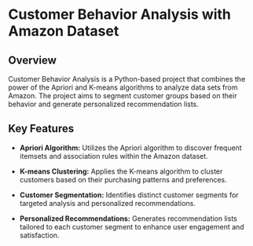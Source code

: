 # Customer Behavior Analysis with Amazon Dataset

## Overview

Customer Behavior Analysis is a Python-based project that combines the power of the Apriori and K-means algorithms to analyze data sets from Amazon. The project aims to segment customer groups based on their behavior and generate personalized recommendation lists.

## Key Features

- **Apriori Algorithm:** Utilizes the Apriori algorithm to discover frequent itemsets and association rules within the Amazon dataset.

- **K-means Clustering:** Applies the K-means algorithm to cluster customers based on their purchasing patterns and preferences.

- **Customer Segmentation:** Identifies distinct customer segments for targeted analysis and personalized recommendations.

- **Personalized Recommendations:** Generates recommendation lists tailored to each customer segment to enhance user engagement and satisfaction.
